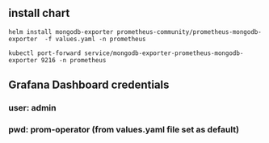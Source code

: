 ## install chart
```
helm install mongodb-exporter prometheus-community/prometheus-mongodb-exporter  -f values.yaml -n prometheus
```


```
kubectl port-forward service/mongodb-exporter-prometheus-mongodb-exporter 9216 -n prometheus
``` 


## Grafana Dashboard credentials

### user: admin
### pwd: prom-operator (from values.yaml file set as default)

